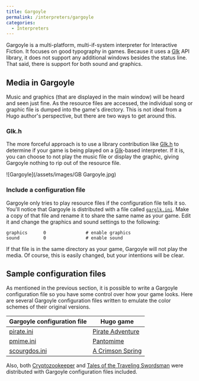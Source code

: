 ```yaml
---
title: Gargoyle
permalink: /interpreters/gargoyle
categories: 
  - Interpreters
---
```


Gargoyle is a multi-platform, multi-if-system interpreter for
Interactive Fiction. It focuses on good typography in games. Because it
uses a [Glk](Glk) API library, it does not support any
additional windows besides the status line. That said, there is support
for both sound and graphics.

## Media in Gargoyle

Music and graphics (that are displayed in the main window) will be heard
and seen just fine. As the resource files are accessed, the individual
song or graphic file is dumped into the game's directory. This is not
ideal from a Hugo author's perspective, but there are two ways to get
around this.

### Glk.h

The more forceful approach is to use a library contribution like
[Glk.h](Glk.h) to determine if your game is being played on a
[Glk](Glk)-based interpreter. If it is, you can choose to not
play the music file or display the graphic, giving Gargoyle nothing to
rip out of the resource file.

![Gargoyle](/assets/images/GB Gargoyle.jpg)

### Include a configuration file

Gargoyle only tries to play resource files if the configuration file
tells it so. You'll notice that Gargoyle is distributed with a file
called [`garglk.ini`](/interpreters/garglk.ini). Make a copy of that file and rename it to share the
same name as your game. Edit it and change the graphics and sound
settings to the following:

    graphics      0               # enable graphics
    sound         0               # enable sound

If that file is in the same directory as your game, Gargoyle will not
play the media. Of course, this is easily changed, but your intentions
will be clear.

## Sample configuration files

As mentioned in the previous section, it is possible to write a Gargoyle
configuration file so you have some control over how your game looks.
Here are several Gargoyle configuration files written to emulate the
color schemes of their original versions.

| Gargoyle configuration file                                            | Hugo game                                                                    |
|------------------------------------------------------------------------|------------------------------------------------------------------------------|
| [pirate.ini](http://roody.gerynarsabode.org/gargoyle/pirate.ini)       | [Pirate Adventure](http://ifarchive.org/if-archive/games/hugo/pirate.hex)    |
| [pmime.ini](http://roody.gerynarsabode.org/gargoyle/pmime.ini)         | [Pantomime](http://ifarchive.org/if-archive/games/hugo/pmime.hex)            |
| [scourgdos.ini](http://roody.gerynarsabode.org/gargoyle/scourgdos.ini) | [A Crimson Spring](http://ifarchive.org/if-archive/games/hugo/scourgdos.hex) |

Also, both
[Cryptozookeeper](http://www.joltcountry.com/index.php/robbsherwin_videogame/cryptozookeeper)
and [Tales of the Traveling Swordsman](http://ifarchive.org/indexes/if-archiveXgamesXcompetition2006XhugoXtales_ts.html)
were distributed with Gargoyle configuration files included.
